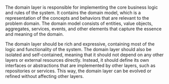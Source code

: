 The domain layer is responsible for implementing the core business logic and rules of the system. It contains the domain model, which is a representation of the concepts and behaviors that are relevant to the problem domain. The domain model consists of entities, value objects, aggregates, services, events, and other elements that capture the essence and meaning of the domain.

The domain layer should be rich and expressive, containing most of the logic and functionality of the system. The domain layer should also be isolated and self-contained, meaning that it should not depend on any other layers or external resources directly. Instead, it should define its own interfaces or abstractions that are implemented by other layers, such as repositories or services. This way, the domain layer can be evolved or refined without affecting other layers.